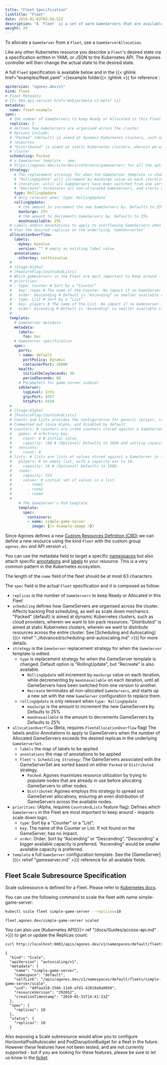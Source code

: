 ```yaml
---
title: "Fleet Specification"
linkTitle: "Fleet"
date: 2019-01-03T03:58:52Z
description: "A `Fleet` is a set of warm GameServers that are available to be allocated from."
weight: 20
---
```


To allocate a `GameServer` from a `Fleet`, use a `GameServerAllocation`.

Like any other Kubernetes resource you describe a `Fleet`'s desired state via a specification written in YAML or JSON to the Kubernetes API. The Agones controller will then change the actual state to the desired state.

A full `Fleet` specification is available below and in the {{< ghlink href="examples/fleet.yaml" >}}example folder{{< /ghlink >}} for reference :


```yaml
apiVersion: "agones.dev/v1"
kind: Fleet
# Fleet Metadata
# {{< k8s-api-version href="#objectmeta-v1-meta" >}}
metadata:
  name: fleet-example
spec:
  # the number of GameServers to keep Ready or Allocated in this Fleet
  replicas: 2
  # defines how GameServers are organised across the cluster.
  # Options include:
  # "Packed" (default) is aimed at dynamic Kubernetes clusters, such as cloud providers, wherein we want to bin pack
  # resources
  # "Distributed" is aimed at static Kubernetes clusters, wherein we want to distribute resources across the entire
  # cluster
  scheduling: Packed
  # a GameServer template - see:
  # https://agones.dev/site/docs/reference/gameserver/ for all the options
  strategy:
    # The replacement strategy for when the GameServer template is changed. Default option is "RollingUpdate",
    # "RollingUpdate" will increment by maxSurge value on each iteration, while decrementing by maxUnavailable on each
    # iteration, until all GameServers have been switched from one version to another.
    # "Recreate" terminates all non-allocated GameServers, and starts up a new set with the new details to replace them.
    type: RollingUpdate
    # Only relevant when `type: RollingUpdate`
    rollingUpdate:
      # the amount to increment the new GameServers by. Defaults to 25%
      maxSurge: 25%
      # the amount to decrements GameServers by. Defaults to 25%
      maxUnavailable: 25%
  # Labels and/or Annotations to apply to overflowing GameServers when the number of Allocated GameServers is more
  # than the desired replicas on the underlying `GameServerSet`
  allocationOverflow:
    labels:
      mykey: myvalue
      version: "" # empty an existing label value
    annotations:
      otherkey: setthisvalue
  #
  # [Stage:Alpha]
  # [FeatureFlag:CountsAndLists]
  # Which gameservers in the Fleet are most important to keep around - impacts scale down logic.
  # priorities:
  # - type: Counter # Sort by a “Counter”
  #   key: rooms # The name of the Counter. No impact if no GameServer found.
  #   order: Descending # Default is "Ascending" so smaller available capacity will be removed first on down scaling.
  # - type: List # Sort by a “List”
  #   key: players # The name of the List. No impact if no GameServer found.
  #   order: Ascending # Default is "Ascending" so smaller available capacity will be removed first on down scaling.
  #      
  template:
    # GameServer metadata
    metadata:
      labels:
        foo: bar
    # GameServer specification
    spec:
      ports:
      - name: default
        portPolicy: Dynamic
        containerPort: 26000
      health:
        initialDelaySeconds: 30
        periodSeconds: 60
      # Parameters for game server sidecar
      sdkServer:
        logLevel: Info
        grpcPort: 9357
        httpPort: 9358
  #
  # [Stage:Alpha]
  # [FeatureFlag:CountsAndLists]
  # Counts and Lists provides the configuration for generic (player, room, session, etc.) tracking features.
  # Commented out since Alpha, and disabled by default
  # counters: # counters are int64 counters stored against a GameServer in the fleet that can be incremented and decremented by set amounts. Keys must be declared at Fleet creation time.
  #   games: # arbitrary key.
  #     count: 0 # initial value.
  #     capacity: 100 # (Optional) Defaults to 1000 and setting capacity to max(int64) may lead to issues and is not recommended. See GitHub issue https://github.com/googleforgames/agones/issues/3636 for more details.
  #   sessions:
  #     count: 0
  # lists: # lists are lists of values stored against a GameServer in the fleet that can be added and deleted from. Keys must be declared at Fleet creation time.
  #   players: # an empty list, with a capacity set to 10.
  #     capacity: 10 # (Optional) Defaults to 1000.
  #   rooms:
  #     capacity: 333
  #     values: # initial set of values in a list.
  #       - room1
  #       - room2
  #       - room3
  #  
      # The GameServer's Pod template
      template:
        spec:
          containers:
          - name: simple-game-server
            image: {{< example-image >}}
```

Since Agones defines a new 
[Custom Resources Definition (CRD)](https://kubernetes.io/docs/concepts/api-extension/custom-resources/) 
we can define a new resource using the kind `Fleet` with the custom group `agones.dev` and API 
version `v1`.

You can use the metadata field to target a specific 
[namespaces](https://kubernetes.io/docs/concepts/overview/working-with-objects/namespaces/) but also 
attach specific [annotations](https://kubernetes.io/docs/concepts/overview/working-with-objects/annotations/) 
and [labels](https://kubernetes.io/docs/concepts/overview/working-with-objects/labels/) to your resource. 
This is a very common pattern in the Kubernetes ecosystem.

The length of the `name` field of the fleet should be at most 63 characters.

The `spec` field is the actual `Fleet` specification and it is composed as follow:

- `replicas` is the number of `GameServers` to keep Ready or Allocated in this Fleet
- `scheduling` defines how GameServers are organised across the cluster. Affects backing Pod scheduling, as well as scale
                 down mechanics.
                 "Packed" (default) is aimed at dynamic Kubernetes clusters, such as cloud providers, wherein we want to bin pack
                 resources. "Distributed" is aimed at static Kubernetes clusters, wherein we want to distribute resources across the entire
                 cluster. See [Scheduling and Autoscaling]({{< relref "../Advanced/scheduling-and-autoscaling.md" >}}) for more details.
- `strategy` is the `GameServer` replacement strategy for when the `GameServer` template is edited.
  - `type` is replacement strategy for when the GameServer template is changed. Default option is "RollingUpdate", but "Recreate" is also available.
    - `RollingUpdate` will increment by `maxSurge` value on each iteration, while decrementing by `maxUnavailable` on each iteration, until all GameServers have been switched from one version to another.   
    - `Recreate` terminates all non-allocated `GameServers`, and starts up a new set with the new `GameServer` configuration to replace them.
  - `rollingUpdate` is only relevant when `type: RollingUpdate`
    - `maxSurge` is the amount to increment the new GameServers by. Defaults to 25%
    - `maxUnavailable` is the amount to decrements GameServers by. Defaults to 25%
- `allocationOverflow` (Beta, requires `FleetAllocationOverflow` flag) The labels and/or Annotations to apply to 
  GameServers when the number of Allocated GameServers exceeds the desired replicas in the underlying 
  `GameServerSet`.
  - `labels` the map of labels to be applied
  - `annotations` the map of annotations to be applied
  - `Fleet's Scheduling Strategy`: The GameServers associated with the GameServerSet are sorted based on either `Packed` or `Distributed` strategy.
      - `Packed`: Agones maximizes resource utilization by trying to populate nodes that are already in use before allocating GameServers to other nodes.
      - `Distributed`: Agones employs this strategy to spread out GameServer allocations, ensuring an even distribution of GameServers across the available nodes.
- `priorities`: (Alpha, requires `CountsAndLists` feature flag): Defines which `GameServers` in the Fleet are most
  important to keep around - impacts scale down logic.
  - `type`: Sort by a "Counter" or a "List".
  - `key`: The name of the Counter or List. If not found on the GameServer, has no impact.
  - `order`: Order: Sort by “Ascending” or “Descending”. “Descending” a bigger available capacity is preferred. “Ascending” would be smaller available capacity is preferred.
- `template` a full `GameServer` configuration template.
   See the [GameServer]({{< relref "gameserver.md" >}}) reference for all available fields.

## Fleet Scale Subresource Specification

Scale subresource is defined for a Fleet. Please refer to [Kubernetes docs](https://kubernetes.io/docs/tasks/access-kubernetes-api/custom-resources/custom-resource-definitions/#subresources).

You can use the following command to scale the fleet with name simple-game-server:

```bash
kubectl scale fleet simple-game-server --replicas=10
```
```
fleet.agones.dev/simple-game-server scaled
```

You can also use [Kubernetes API]({{< ref "/docs/Guides/access-api.md" >}}) to get or update the Replicas count:

```bash
curl http://localhost:8001/apis/agones.dev/v1/namespaces/default/fleets/simple-game-server/scale
```
```
{
  "kind": "Scale",
  "apiVersion": "autoscaling/v1",
  "metadata": {
    "name": "simple-game-server",
    "namespace": "default",
    "selfLink": "/apis/agones.dev/v1/namespaces/default/fleets/simple-game-server/scale",
    "uid": "4dfaa310-2566-11e9-afd1-42010a8a0058",
    "resourceVersion": "292652",
    "creationTimestamp": "2019-01-31T14:41:33Z"
  },
  "spec": {
    "replicas": 10
  },
  "status": {
    "replicas": 10
  }
```

Also exposing a Scale subresource would allow you to configure HorizontalPodAutoscaler and PodDisruptionBudget for a fleet in the future. However these features have not been tested, and are not currently supported - but if you are looking for these features, please be sure to let us know in the [ticket](https://github.com/googleforgames/agones/issues/553). 

